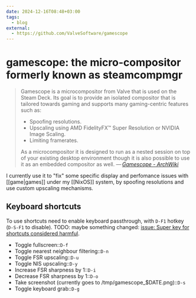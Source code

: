 ```yaml
---
date: 2024-12-16T08:48+03:00
tags:
  - blog
external:
  - https://github.com/ValveSoftware/gamescope
---
```


# gamescope: the micro-compositor formerly known as steamcompmgr

> Gamescope is a microcompositor from Valve that is used on the Steam Deck. Its
> goal is to provide an isolated compositor that is tailored towards gaming and
> supports many gaming-centric features such as:
>
> - Spoofing resolutions.
> - Upscaling using AMD FidelityFX™ Super Resolution or NVIDIA Image Scaling.
> - Limiting framerates.
>
> As a microcompositor it is designed to run as a nested session on top of your
> existing desktop environment though it is also possible to use it as an embedded
> compositor as well.
> — <cite>[Gamescope - ArchWiki](https://wiki.archlinux.org/title/Gamescope)</cite>

I currently use it to "fix" some specific display and perfomance issues with
[[game|games]] under my [[NixOS]] system, by spoofing resolutions and use custom
upscaling mechanisms.

## Keyboard shortcuts

To use shortcuts need to enable keyboard passthrough, with `D-F1` hotkey
(`D-S-F1` to disable). TODO: maybe something changed:
[issue: Super key for shortcuts considered harmful](https://github.com/ValveSoftware/gamescope/issues/391).

- Toggle fullscreen::`D-f`
- Toggle nearest neighbour filtering::`D-n`
- Toggle FSR upscaling::`D-u`
- Toggle NIS upscaling::`D-y`
- Increase FSR sharpness by 1::`D-i`
- Decrease FSR sharpness by 1::`D-o`
- Take screenshot (currently goes to /tmp/gamescope_$DATE.png)::`D-s`
- Toggle keyboard grab::`D-g`
